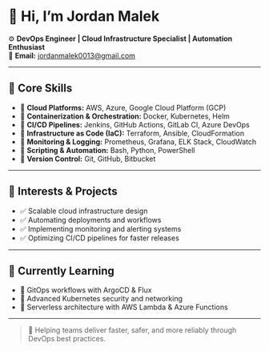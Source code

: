 # 👋 Hi, I’m Jordan Malek

⚙️ **DevOps Engineer | Cloud Infrastructure Specialist | Automation Enthusiast**  
📧 **Email:** [jordanmalek0013@gmail.com](mailto:jordanmalek0013@gmail.com)

---

## 💼 Core Skills

- 🔹 **Cloud Platforms:** AWS, Azure, Google Cloud Platform (GCP)  
- 🔹 **Containerization & Orchestration:** Docker, Kubernetes, Helm  
- 🔹 **CI/CD Pipelines:** Jenkins, GitHub Actions, GitLab CI, Azure DevOps  
- 🔹 **Infrastructure as Code (IaC):** Terraform, Ansible, CloudFormation  
- 🔹 **Monitoring & Logging:** Prometheus, Grafana, ELK Stack, CloudWatch  
- 🔹 **Scripting & Automation:** Bash, Python, PowerShell  
- 🔹 **Version Control:** Git, GitHub, Bitbucket  

---

## 🚀 Interests & Projects

- ✅ Scalable cloud infrastructure design  
- ✅ Automating deployments and workflows  
- ✅ Implementing monitoring and alerting systems  
- ✅ Optimizing CI/CD pipelines for faster releases  

---

## 🌱 Currently Learning

- 📌 GitOps workflows with ArgoCD & Flux  
- 📌 Advanced Kubernetes security and networking  
- 📌 Serverless architecture with AWS Lambda & Azure Functions  

---

> 🚀 Helping teams deliver faster, safer, and more reliably through DevOps best practices.
